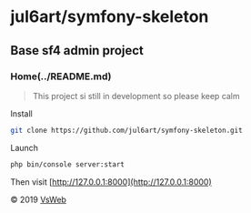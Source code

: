jul6art/symfony-skeleton
==
Base sf4 admin project
-
### Home(../README.md)

> This project si still in development so please keep calm

Install

```bash
git clone https://github.com/jul6art/symfony-skeleton.git
```

Launch

```bash
php bin/console server:start
```

Then visit [http://127.0.0.1:8000](http://127.0.0.1:8000)

&copy; 2019 [VsWeb](https://vsweb.be)